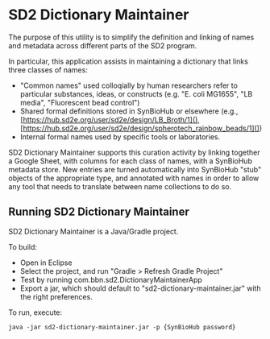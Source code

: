 # SD2 Dictionary Maintainer

The purpose of this utility is to simplify the definition and linking of names and metadata across different parts of the SD2 program.

In particular, this application assists in maintaining a dictionary that links three classes of names:

* "Common names" used colloqially by human researchers refer to particular substances, ideas, or constructs (e.g. "E. coli MG1655", "LB media", "Fluorescent bead control")
* Shared formal definitions stored in SynBioHub or elsewhere (e.g., [https://hub.sd2e.org/user/sd2e/design/LB_Broth/1](), [https://hub.sd2e.org/user/sd2e/design/spherotech_rainbow_beads/1]())
* Internal formal names used by specific tools or laboratories.

SD2 Dictionary Maintainer supports this curation activity by linking together a Google Sheet, with columns for each class of names, with a SynBioHub metadata store.  New entries are turned automatically into SynBioHub "stub" objects of the appropriate type, and annotated with names in order to allow any tool that needs to translate between name collections to do so.

## Running SD2 Dictionary Maintainer

SD2 Dictionary Maintainer is a Java/Gradle project.

To build:

* Open in Eclipse 
* Select the project, and run "Gradle > Refresh Gradle Project"
* Test by running com.bbn.sd2.DictionaryMaintainerApp
* Export a jar, which should default to "sd2-dictionary-maintainer.jar" with the right preferences.

To run, execute:

````
java -jar sd2-dictionary-maintainer.jar -p {SynBioHub password}
````
